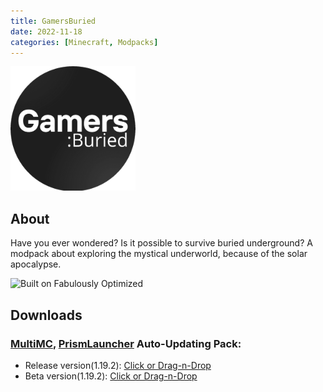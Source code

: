 ```yaml
---
title: GamersBuried
date: 2022-11-18
categories: [Minecraft, Modpacks]
---
```

<img src="/assets/img/modpacks/GamersBuried.png" alt="GamersBuried" width="200"/>

## About

Have you ever wondered? Is it possible to survive buried underground?
A modpack about exploring the mystical underworld, because of the solar apocalypse.

<img alt="Built on Fabulously Optimized" height="56" src="https://cdn.jsdelivr.net/npm/@intergrav/devins-badges@3/assets/cozy/built-with/fabulously-optimized_vector.svg">

## Downloads
### [MultiMC](https://multimc.org/), [PrismLauncher](https://prismlauncher.org/) Auto-Updating Pack:
- Release version(1.19.2): [Click or Drag-n-Drop](/GamersBuried/GamersBuried.zip)
- Beta version(1.19.2): [Click or Drag-n-Drop](/GamersBuried/GamersBuried-Beta.zip)
